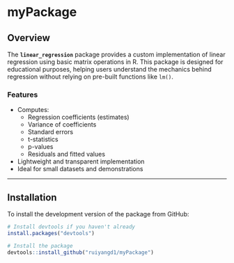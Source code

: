 # myPackage
## Overview
The **`linear_regression`** package provides a custom implementation of linear regression using basic matrix operations in R. This package is designed for educational purposes, helping users understand the mechanics behind regression without relying on pre-built functions like `lm()`.

### Features
- Computes:
  - Regression coefficients (estimates)
  - Variance of coefficients
  - Standard errors
  - t-statistics
  - p-values
  - Residuals and fitted values
- Lightweight and transparent implementation
- Ideal for small datasets and demonstrations

---

## Installation

To install the development version of the package from GitHub:

```r
# Install devtools if you haven't already
install.packages("devtools")

# Install the package
devtools::install_github("ruiyangd1/myPackage")

